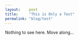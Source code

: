 ```yaml
---
layout:    post
title:     "This is Only a Test"
permalink: "blog/test"
---
```

Nothing to see here. Move along...